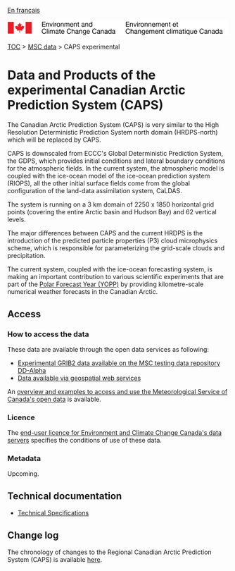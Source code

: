 [En français](readme_caps_fr.md)

![ECCC logo](../../img_eccc-logo.png)

[TOC](../../readme_en.md) > [MSC data](../readme_en.md) > CAPS experimental

# Data and Products of the experimental Canadian Arctic Prediction System (CAPS)

The Canadian Arctic Prediction System (CAPS) is very similar to the High Resolution Deterministic Prediction System north domain (HRDPS-north) which will be replaced by CAPS.

CAPS is downscaled from ECCC's Global Deterministic Prediction System, the GDPS, which provides initial conditions and lateral boundary conditions for the atmospheric fields.  In the current system, the atmospheric model is coupled with the ice-ocean model of the ice-ocean prediction system (RIOPS), all the other initial surface fields come from the global configuration of the land-data assimilation system, CaLDAS.

The system is running on a 3 km domain of 2250 x 1850 horizontal grid points (covering the entire Arctic basin and Hudson Bay) and 62 vertical levels. 

The major differences between CAPS and the current HRDPS is the introduction of the predicted particle properties (P3) cloud microphysics scheme, which is responsible for parameterizing the grid-scale clouds and precipitation.

The current system, coupled with the ice-ocean forecasting system, is making an important contribution to various scientific experiments that are part of the [Polar Forecast Year (YOPP)](https://www.polarprediction.net/) by providing kilometre-scale numerical weather forecasts in the Canadian Arctic.

## Access

### How to access the data

These data are available through the open data services as following:

* [Experimental GRIB2 data available on the MSC testing data repository DD-Alpha](readme_caps-datamart-alpha_en.md) 
* [Data available via geospatial web services](../../msc-geomet/readme_en.md) 

An [overview and examples to access and use the Meteorological Service of Canada's open data](../../usage/readme_en.md) is available.

### Licence

The [end-user licence for Environment and Climate Change Canada's data servers](../../licence/readme_en.md) specifies the conditions of use of these data.

### Metadata

Upcoming.

## Technical documentation

* [Technical Specifications](https://collaboration.cmc.ec.gc.ca/cmc/CMOI/product_guide/docs/tech_specifications/CAPS-100_factsheet.pdf)

## Change log

The chronology of changes to the Regional Canadian Arctic Prediction System (CAPS) is available [here](changelog_caps_en.md).
